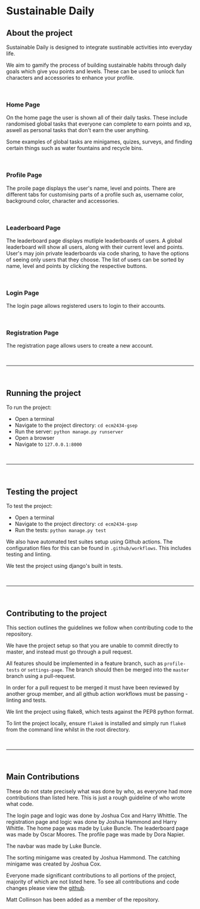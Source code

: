 # Sustainable Daily


## About the project
Sustainable Daily is designed to integrate sustinable activities into everyday life.

We aim to gamify the process of building sustainable habits through daily goals which give you points and levels. These can be used to unlock fun characters and accessories to enhance your profile.

<br>

### Home Page
On the home page the user is shown all of their daily tasks. These include randomised global tasks that everyone can complete to earn points and xp, aswell as personal tasks that don't earn the user anything.

Some examples of global tasks are minigames, quizes, surveys, and finding certain things such as water fountains and recycle bins.

<br>

### Profile Page
The proile page displays the user's name, level and points. There are different tabs for customising parts of a profile such as, username color, background color, character and accessories.

<br>

### Leaderboard Page
The leaderboard page displays mutliple leaderboards of users. A global leaderboard will show all users, along with their current level and points. User's may join private leaderboards via code sharing, to have the options of seeing only users that they choose. The list of users can be sorted by name, level and points by clicking the respective buttons.

<br>

### Login Page
The login page allows registered users to login to their accounts.

<br>

### Registration Page
The registration page allows users to create a new account.

<br>

---

<br>

## Running the project
To run the project:
- Open a terminal
- Navigate to the project directory: ```cd ecm2434-gsep```
- Run the server: ```python manage.py runserver```
- Open a browser
- Navigate to ```127.0.0.1:8000```

<br>

---

<br>

## Testing the project
To test the project:
- Open a terminal
- Navigate to the project directory: ```cd ecm2434-gsep```
- Run the tests: ```python manage.py test```

We also have automated test suites setup using Github actions. The configuration files for this can be found in `.github/workflows`. This includes testing and linting.

We test the project using django's built in tests.

<br>

---

<br>

## Contributing to the project

This section outlines the guidelines we follow when contributing code to the repository.

We have the project setup so that you are unable to commit directly to master, and instead must go through a pull request.

All features should be implemented in a feature branch, such as `profile-tests` or `settings-page`. The branch should then be merged into the `master` branch using a pull-request.

In order for a pull request to be merged it must have been reviewed by another group member, and all github action workflows must be passing - linting and tests.

We lint the project using flake8, which tests against the PEP8 python format.

To lint the project locally, ensure `flake8` is installed and simply run `flake8` from the command line whilst in the root directory.

<br>

---

<br>

## Main Contributions

These do not state precisely what was done by who, as everyone had more contributions than listed here. This is just a rough guideline of who wrote what code.

The login page and logic was done by Joshua Cox and Harry Whittle.
The registration page and logic was done by Joshua Hammond and Harry Whittle.
The home page was made by Luke Buncle.
The leaderboard page was made by Oscar Moores.
The profile page was made by Dora Napier.

The navbar was made by Luke Buncle.

The sorting minigame was created by Joshua Hammond.
The catching minigame was created by Joshua Cox.

Everyone made significant contributions to all portions of the project, majority of which are not listed here. To see all contributions and code changes please view the [github](https://github.com/itselectroz/ecm2434-gsep).

Matt Collinson has been added as a member of the repository.
